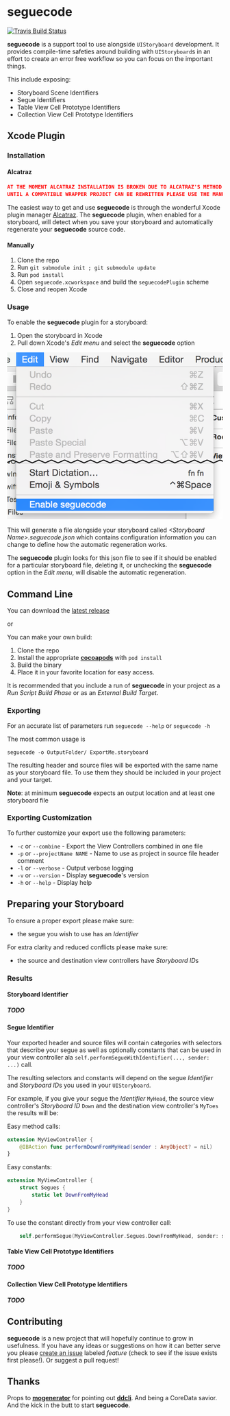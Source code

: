 # seguecode

[![Travis Build Status](http://img.shields.io/travis/Adorkable/seguecode.svg?style=flat)](https://travis-ci.org/Adorkable/seguecode)

**seguecode** is a support tool to use alongside `UIStoryboard` development. It provides compile-time safeties around building with `UIStoryboard`s in an effort to create an error free workflow so you can focus on the important things.

This include exposing:

* Storyboard Scene Identifiers
* Segue Identifiers
* Table View Cell Prototype Identifiers
* Collection View Cell Prototype Identifiers

## Xcode Plugin

### Installation

#### Alcatraz
```json
AT THE MOMENT ALCATRAZ INSTALLATION IS BROKEN DUE TO ALCATRAZ'S METHOD OF BUILDING AND INSTALLING. 
UNTIL A COMPATIBLE WRAPPER PROJECT CAN BE REWRITTEN PLEASE USE THE MANUAL INSTALLATION STEPS BELOW.
```
The easiest way to get and use **seguecode** is through the wonderful Xcode plugin manager [Alcatraz](http://alcatraz.io/). The **seguecode** plugin, when enabled for a storyboard, will detect when you save your storyboard and automatically regenerate your **seguecode** source code.

#### Manually 
1. Clone the repo
2. Run `git submodule init ; git submodule update`
3. Run `pod install`
4. Open `seguecode.xcworkspace` and build the `seguecodePlugin` scheme
5. Close and reopen Xcode

### Usage
To enable the **seguecode** plugin for a storyboard:

1. Open the storyboard in Xcode
2. Pull down Xcode's *Edit menu* and select the **seguecode** option

![Plugin Screenshot](https://raw.githubusercontent.com/Adorkable/seguecode/master/README/Edit_and_Menubar.png)

This will generate a file alongside your storyboard called *&lt;Storyboard Name&gt;.seguecode.json* which contains configuration information you can change to define how the automatic regeneration works. 

The **seguecode** plugin looks for this json file to see if it should be enabled for a particular storyboard file, deleting it, or unchecking the **seguecode** option in the *Edit menu*, will disable the automatic regeneration.

## Command Line
You can download the [latest release](https://github.com/Adorkable/seguecode/releases/latest)

or 

You can make your own build:

1. Clone the repo
2. Install the appropriate **[cocoapods](http://cocoapods.org)** with `pod install`
3. Build the binary
4. Place it in your favorite location for easy access.

It is recommended that you include a run of **seguecode** in your project as a *Run Script Build Phase* or as an *External Build Target*.

### Exporting
For an accurate list of parameters run `seguecode --help` or `seguecode -h`

The most common usage is

``` Shell
seguecode -o OutputFolder/ ExportMe.storyboard
```

The resulting header and source files will be exported with the same name as your storyboard file. To use them they should be included in your project and your target. 

**Note**: at minimum **seguecode** expects an output location and at least one storyboard file

### Exporting Customization
To further customize your export use the following parameters:

* `-c` or `--combine` - Export the View Controllers combined in one file
* `-p` or `--projectName NAME` - Name to use as project in source file header comment
* `-l` or `--verbose` - Output verbose logging
* `-v` or `--version` - Display **seguecode**'s version
* `-h` or `--help` - Display help

## Preparing your Storyboard
To ensure a proper export please make sure:

* the segue you wish to use has an *Identifier*

For extra clarity and reduced conflicts please make sure:

* the source and destination view controllers have *Storyboard ID*s

### Results

#### Storyboard Identifier
##### TODO

#### Segue Identifier

Your exported header and source files will contain categories with selectors that describe your segue as well as optionally constants that can be used in your view controller ala `self.performSegueWithIdentifier(..., sender: ...)` call.

The resulting selectors and constants will depend on the segue *Identifier* and *Storyboard ID*s you used in your `UIStoryboard`.

For example, if you give your segue the *Identifier* `MyHead`, the source view controller's *Storyboard ID* `Down` and the destination view controller's `MyToes` the results will be:

Easy method calls:

``` Swift
extension MyViewController {
    @IBAction func performDownFromMyHead(sender : AnyObject? = nil)
}    
```

Easy constants:

``` Swift
extension MyViewController {
    struct Segues {
        static let DownFromMyHead
    }
}
```
	
To use the constant directly from your view controller call:

``` Swift
    self.performSegue(MyViewController.Segues.DownFromMyHead, sender: sender)
```

#### Table View Cell Prototype Identifiers
##### TODO

#### Collection View Cell Prototype Identifiers
##### TODO

## Contributing
**seguecode** is a new project that will hopefully continue to grow in usefulness. If you have any ideas or suggestions on how it can better serve you please [create an issue](https://github.com/Adorkable/seguecode/issues/new) labeled *feature* (check to see if the issue exists first please!). Or suggest a  pull request!


## Thanks

Props to **[mogenerator](https://github.com/rentzsch/mogenerator)** for pointing out **[ddcli](https://github.com/ddribin/ddcli)**. And being a CoreData savior. And the kick in the butt to start **seguecode**. 
